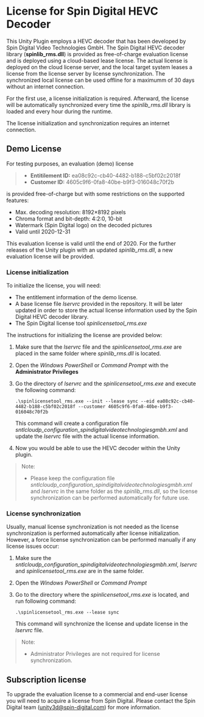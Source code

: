# License for Spin Digital HEVC Decoder
This Unity Plugin employs a HEVC decoder that has been developed by Spin Digital Video Technologies GmbH. The Spin Digital HEVC decoder library (__spinlib_rms.dll__) is provided as free-of-charge evaluation license and is deployed using a cloud-based lease license. The actual license is deployed on the cloud license server, and the local target system leases a license from the license server by license synchronization. The synchronized local license can be used offline for a maximumm of 30 days without an internet connection.

For the first use, a license initialization is required. Afterward, the license will be automatically synchronized every time the _spinlib_rms.dll_ library is loaded and every hour during the runtime.

The license initialization and synchronization requires an internet connection.


## __Demo License__
For testing purposes, an evaluation (demo) license

  > * __Entitilement ID:__ ea08c92c-cb40-4482-b188-c5bf02c2018f
  > * __Customer ID:__     4605c9f6-0fa8-40be-b9f3-016048c70f2b

is provided free-of-charge but with some restrictions on the supported features:
  - Max. decoding resolution: 8192×8192 pixels
  - Chroma format and bit-depth: 4:2:0, 10-bit
  - Watermark (Spin Digital logo) on the decoded pictures
  - Valid until 2020-12-31

This evaluation license is valid until the end of 2020. For the further releases of the Unity plugin with an updated _spinlib_rms.dll_, a new evaluation license will be provided.

### __License initialization__
To initialize the license, you will need:
  - The entitlement information of the demo license.
  - A base license file _lservrc_ provided in the repository. It will be later updated in order to store the actual license information used by the Spin Digital HEVC decoder library.
  - The Spin Digital license tool _spinlicensetool_rms.exe_

The instructions for initializing the license are provided below:
1. Make sure that the _lservrc_ file and the _spinlicensetool_rms.exe_ are placed in the same folder where _spinlib_rms.dll_ is located.
2. Open the _Windows PowerShell_ or  _Command Prompt_ with the __Administrator Privileges__
3. Go the directory of _lservrc_ and the _spinlicensetool_rms.exe_ and execute the following command:

   `.\spinlicensetool_rms.exe --init --lease sync --eid ea08c92c-cb40-4482-b188-c5bf02c2018f --customer 4605c9f6-0fa8-40be-b9f3-016048c70f2b`

   This command will create a configuration file  _sntlcloudp_configuration_spindigitalvideotechnologiesgmbh.xml_ and update the _lservrc_ file with the actual license information.
4. Now you would be able to use the HEVC decoder within the Unity plugin.

> Note:
> * Please keep the configuration file _sntlcloudp_configuration_spindigitalvideotechnologiesgmbh.xml_ and _lservrc_ in the same folder as the _spinlib_rms.dll_, so the license synchronization can be performed automatically for future use.


### __License synchronization__
Usually, manual license synchronization is not needed as the license synchronization is performed automatically after license initialization.  However, a force license synchronization can be performed manually if any license issues occur:
1. Make sure the _sntlcloudp_configuration_spindigitalvideotechnologiesgmbh.xml_, _lservrc_ and _spinlicensetool_rms.exe_ are in the same folder.
2. Open the _Windows PowerShell_ or _Command Prompt_
3. Go to the directory where the _spinlicensetool_rms.exe_ is located, and run following command:

   `.\spinlicensetool_rms.exe --lease sync`

   This command will synchronize the license and update license in the _lservrc_ file.

> Note:
> * Administrator Privileges are not required for license synchronization.


## __Subscription license__

To upgrade the evaluation license to a commercial and end-user license you will need to acquire a license from Spin Digital. Please contact the Spin Digital team (<unity3d@spin-digital.com>) for more information.